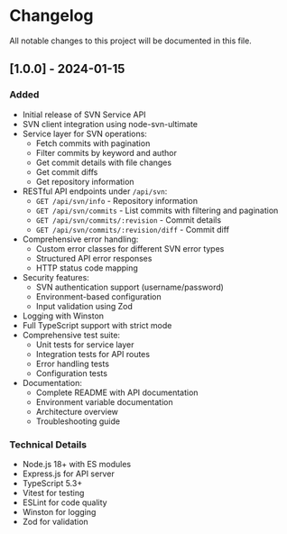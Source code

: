 # Changelog

All notable changes to this project will be documented in this file.

## [1.0.0] - 2024-01-15

### Added
- Initial release of SVN Service API
- SVN client integration using node-svn-ultimate
- Service layer for SVN operations:
  - Fetch commits with pagination
  - Filter commits by keyword and author
  - Get commit details with file changes
  - Get commit diffs
  - Get repository information
- RESTful API endpoints under `/api/svn`:
  - `GET /api/svn/info` - Repository information
  - `GET /api/svn/commits` - List commits with filtering and pagination
  - `GET /api/svn/commits/:revision` - Commit details
  - `GET /api/svn/commits/:revision/diff` - Commit diff
- Comprehensive error handling:
  - Custom error classes for different SVN error types
  - Structured API error responses
  - HTTP status code mapping
- Security features:
  - SVN authentication support (username/password)
  - Environment-based configuration
  - Input validation using Zod
- Logging with Winston
- Full TypeScript support with strict mode
- Comprehensive test suite:
  - Unit tests for service layer
  - Integration tests for API routes
  - Error handling tests
  - Configuration tests
- Documentation:
  - Complete README with API documentation
  - Environment variable documentation
  - Architecture overview
  - Troubleshooting guide

### Technical Details
- Node.js 18+ with ES modules
- Express.js for API server
- TypeScript 5.3+
- Vitest for testing
- ESLint for code quality
- Winston for logging
- Zod for validation
